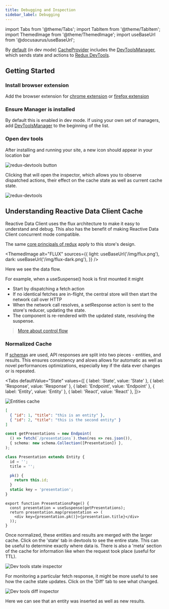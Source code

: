 ```yaml
---
title: Debugging and Inspection
sidebar_label: Debugging
---
```

import Tabs from '@theme/Tabs';
import TabItem from '@theme/TabItem';
import ThemedImage from '@theme/ThemedImage';
import useBaseUrl from '@docusaurus/useBaseUrl';

By [default](../api/CacheProvider.md#defaultprops) (in dev mode) [CacheProvider](../api/CacheProvider.md) includes the [DevToolsManager](../api/DevToolsManager.md),
which sends state and actions
to [Redux DevTools](https://github.com/zalmoxisus/redux-devtools-extension).

## Getting Started

### Install browser extension

Add the browser extension for
[chrome extension](https://chrome.google.com/webstore/detail/redux-devtools/lmhkpmbekcpmknklioeibfkpmmfibljd?hl=en)
or
[firefox extension](https://addons.mozilla.org/en-US/firefox/addon/reduxdevtools/)

### Ensure Manager is installed

By default this is enabled in dev mode. If using your own set of managers, add [DevToolsManager](../api/DevToolsManager)
to the beginning of the list.

### Open dev tools

After installing and running your site, a new icon should appear in your location bar

![redux-devtools button](/img/redux-devtools.png)

Clicking that will open the inspector, which allows you to observe dispatched actions,
their effect on the cache state as well as current cache state.

![redux-devtools](/img/devtool-action.png)

## Understanding Reactive Data Client Cache

Reactive Data Client uses the flux architecture to make it easy to understand and debug. This also
has the benefit of making Reactive Data Client concurrent mode compatible.

The same [core principals of redux](https://redux.js.org/introduction/core-concepts) apply
to this store's design.

<ThemedImage
  alt="FLUX"
  sources={{
    light: useBaseUrl('/img/flux.png'),
    dark: useBaseUrl('/img/flux-dark.png'),
  }}
/>

Here we see the data flow.

For example, when a useSuspense() hook is first mounted it might

- Start by dispatching a fetch action
- If no identical fetches are in-flight, the central store will then start the network call over HTTP
- When the network call resolves, a setResponse action is sent to the store's reducer, updating the state.
- The component is re-rendered with the updated state, resolving the suspense.

> [More about control flow](../api/Manager#control-flow)

### Normalized Cache

If [schema](/rest/api/schema)s are used, API responses are split into two pieces - entities, and results.
This ensures consistency and alows allows for automatic as well as novel performances optimizations, especially
key if the data ever changes or is repeated.

<Tabs
defaultValue="State"
values={[
{ label: 'State', value: 'State' },
{ label: 'Response', value: 'Response' },
{ label: 'Endpoint', value: 'Endpoint' },
{ label: 'Entity', value: 'Entity' },
{ label: 'React', value: 'React' },
]}>
<TabItem value="State">

![Entities cache](/img/entities.png)

</TabItem>
<TabItem value="Response">

```json
[
  { "id": 1, "title": "this is an entity" },
  { "id": 2, "title": "this is the second entity" }
]
```

</TabItem>
<TabItem value="Endpoint">

```typescript
const getPresentations = new Endpoint(
  () => fetch(`/presentations`).then(res => res.json()),
  { schema: new schema.Collection([Presentation]) },
);
```

</TabItem>
<TabItem value="Entity">

```typescript
class Presentation extends Entity {
  id = '';
  title = '';

  pk() {
    return this.id;
  }
  static key = 'presentation';
}
```

</TabItem>
<TabItem value="React">

```tsx
export function PresentationsPage() {
  const presentation = useSuspense(getPresentations);
  return presentation.map(presentation => (
    <div key={presentation.pk()}>{presentation.title}</div>
  ));
}
```

</TabItem>
</Tabs>

Once normalized, these entities and results are merged with the larger cache. Click on the 'state'
tab in devtools to see the entire state. This can be useful to determine exactly where data is. There is
also a 'meta' section of the cache for information like when the request took place (useful for TTL).

![Dev tools state inspector](/img/devtool-state.png)

For monitoring a particular fetch response, it might be more useful to see how the cache state updates.
Click on the 'Diff' tab to see what changed.

![Dev tools diff inspector](/img/devtool-diff.png)

Here we can see that an entity was inserted as well as new results.
